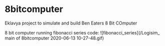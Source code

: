 # 8bitcomputer
Eklavya project to simulate and build Ben Eaters 8 Bit COmputer

8 bit computer running fibonacci series code:
![fibonacci_series](/Logisim_ main of 8bitcomputer 2020-06-13 10-27-48.gif)
